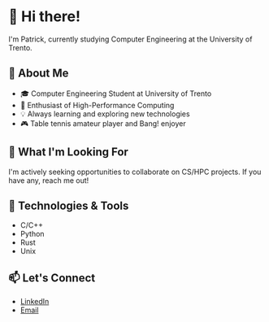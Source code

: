 # 👋 Hi there!
I'm Patrick, currently studying Computer Engineering at the University of Trento.

## 🌟 About Me
- 🎓 Computer Engineering Student at University of Trento
- 🚀 Enthusiast of High-Performance Computing
- 💡 Always learning and exploring new technologies
- 🎮 Table tennis amateur player and Bang! enjoyer

## 🚀 What I'm Looking For
I'm actively seeking opportunities to collaborate on CS/HPC projects. If you have any, reach me out!

## 🔧 Technologies & Tools
- C/C++
- Python
- Rust
- Unix 

## 📫 Let's Connect
- [LinkedIn](www.linkedin.com/in/patrick-cerka)
- [Email](patrickcerkalb@gmail.com)
